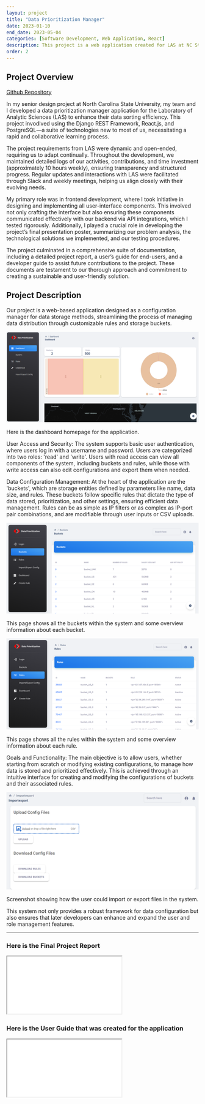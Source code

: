 ```yaml
---
layout: project
title: "Data Prioritization Manager"
date: 2023-01-10
end_date: 2023-05-04
categories: [Software Development, Web Application, React]
description: This project is a web application created for LAS at NC State, using Django, React.js, and PostgreSQL to improve sorting efficiency
order: 2
---
```


## Project Overview
<a href="https://github.com/sethemory/NCSU_Senior_Design_Project">Github Repository</a>

In my senior design project at North Carolina State University, my team and I developed a data prioritization manager application for the Laboratory of Analytic Sciences (LAS) to enhance their data sorting efficiency. This project invodlved using the Django REST Framework, React.js, and PostgreSQL—a suite of technologies new to most of us, necessitating a rapid and collaborative learning process.

The project requirements from LAS were dynamic and open-ended, requiring us to adapt continually. Throughout the development, we maintained detailed logs of our activities, contributions, and time investment (approximately 10 hours weekly), ensuring transparency and structured progress. Regular updates and interactions with LAS were facilitated through Slack and weekly meetings, helping us align closely with their evolving needs.

My primary role was in frontend development, where I took initiative in designing and implementing all user-interface components. This involved not only crafting the interface but also ensuring these components communicated effectively with our backend via API integrations, which I tested rigorously. Additionally, I played a crucial role in developing the project’s final presentation poster, summarizing our problem analysis, the technological solutions we implemented, and our testing procedures.

The project culminated in a comprehensive suite of documentation, including a detailed project report, a user’s guide for end-users, and a developer guide to assist future contributions to the project. These documents are testament to our thorough approach and commitment to creating a sustainable and user-friendly solution.

## Project Description
Our project is a web-based application designed as a configuration manager for data storage methods, streamlining the process of managing data distribution through customizable rules and storage buckets.

![Image Title](\assets\images\Senior_Design\Dashboard.png)
<figcaption>Here is the dashboard homepage for the application.</figcaption>

User Access and Security: The system supports basic user authentication, where users log in with a username and password. Users are categorized into two roles: 'read' and 'write'. Users with read access can view all components of the system, including buckets and rules, while those with write access can also edit configurations and export them when needed.

Data Configuration Management: At the heart of the application are the 'buckets', which are storage entities defined by parameters like name, data size, and rules. These buckets follow specific rules that dictate the type of data stored, prioritization, and other settings, ensuring efficient data management. Rules can be as simple as IP filters or as complex as IP-port pair combinations, and are modifiable through user inputs or CSV uploads.

![Image Title](\assets\images\Senior_Design\buckets.png)
<figcaption>This page shows all the buckets within the system and some overview information about each bucket.</figcaption>

![Image Title](\assets\images\Senior_Design\rules.png)
<figcaption>This page shows all the rules within the system and some overview information about each rule.</figcaption>

Goals and Functionality: The main objective is to allow users, whether starting from scratch or modifying existing configurations, to manage how data is stored and prioritized effectively. This is achieved through an intuitive interface for creating and modifying the configurations of buckets and their associated rules.

![Image Title](\assets\images\Senior_Design\import-export.png)
<figcaption>Screenshot showing how the user could import or export files in the system.</figcaption>

This system not only provides a robust framework for data configuration but also ensures that later developers can enhance and expand the user and role management features.

<hr>

### Here is the Final Project Report
<iframe src="\assets\documents\Senior Design\LAS_FPR.pdf" class="embedded-pdf" allowfullscreen></iframe>

### Here is the User Guide that was created for the application
<iframe src="\assets\documents\Senior Design\User_Guide.pdf" class="embedded-pdf" allowfullscreen></iframe>
